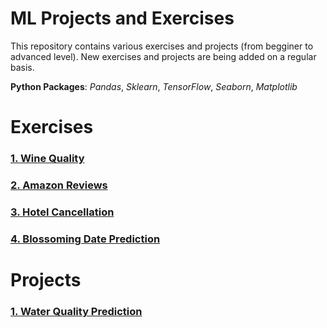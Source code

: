 # ML Projects and Exercises

This repository contains various exercises and projects (from begginer to advanced level). New exercises and projects are being added on a regular basis.

**Python Packages**: *Pandas*, *Sklearn*, *TensorFlow*, *Seaborn*, *Matplotlib*

# Exercises

### [1. Wine Quality](https://github.com/bzkarimi/ML-Projects/tree/main/wine-quality)

### [2. Amazon Reviews](https://github.com/bzkarimi/ML-Projects/tree/main/amazon-reviews)

### [3. Hotel Cancellation](https://github.com/bzkarimi/ML-Projects/tree/main/hotel-cancellation)

### [4. Blossoming Date Prediction](https://github.com/bzkarimi/ML-Projects/tree/main/blossom)

# Projects

### [1. Water Quality Prediction](https://github.com/bzkarimi/ML-Projects/tree/main/water-quality)
